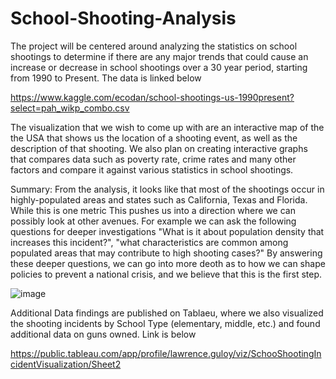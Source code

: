 # School-Shooting-Analysis

  The project will be centered around analyzing the statistics on school shootings to determine if there are any major trends that could cause an increase or decrease in school shootings over a 30 year period, starting from 1990 to Present. The data is linked below
  
  https://www.kaggle.com/ecodan/school-shootings-us-1990present?select=pah_wikp_combo.csv
  
  The visualization that we wish to come up with are an interactive map of the the USA that shows us
  the location of a shooting event, as well as the description of that shooting. We also plan
  on creating interactive graphs that compares data such as poverty rate, crime rates and many other 
  factors and compare it against various statistics in school shootings.
  
  Summary: From the analysis, it looks like that most of the shootings occur in highly-populated areas and states such as California, Texas and Florida. While this is one metric
  This pushes us into a direction where we can possibly look at other avenues. For example we can ask the following questions for deeper investigations "What is it about   population density that increases this incident?", "what characteristics are common among populated areas that may contribute to high shooting cases?" By answering these deeper questions, we can go into more deoth as to how we can shape policies to prevent a national crisis, and we believe that this is the first step. 
  
  
![image](https://user-images.githubusercontent.com/77305768/121836830-4176b900-cca2-11eb-9f6f-afc8aa4340e6.png)

Additional Data findings are published on Tablaeu, where we also visualized the shooting incidents by School Type (elementary, middle, etc.) and found additional data on guns owned. Link is below

https://public.tableau.com/app/profile/lawrence.guloy/viz/SchooShootingIncidentVisualization/Sheet2
